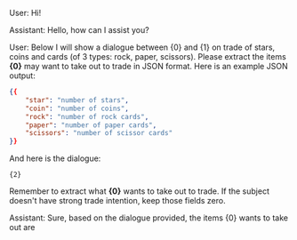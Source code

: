 User: Hi!

Assistant: Hello, how can I assist you?

User: Below I will show a dialogue between {0} and {1} on trade of stars, coins and cards (of 3 types: rock, paper, scissors). Please extract the items **{0}** may want to take out to trade in JSON format.
Here is an example JSON output:
```json
{{
    "star": "number of stars",
    "coin": "number of coins",
    "rock": "number of rock cards",
    "paper": "number of paper cards",
    "scissors": "number of scissor cards"
}}
```
And here is the dialogue:
```
{2}
```
Remember to extract what **{0}** wants to take out to trade. If the subject doesn't have strong trade intention, keep those fields zero.

Assistant: Sure, based on the dialogue provided, the items {0} wants to take out are
```json
